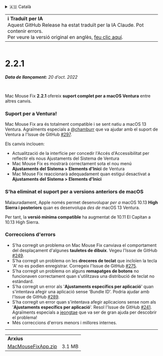 <details>
<summary>🇦🇩 Català</summary>

[🇬🇧 English (GitHub)](https://github.com/noah-nuebling/mac-mouse-fix/releases/tag/2.2.1)\
**🇦🇩 Català**\
[🇩🇪 Deutsch](https://redirect.macmousefix.com/?target=mmf-release&tag=2.2.1&locale=de)\
[🇪🇸 Español](https://redirect.macmousefix.com/?target=mmf-release&tag=2.2.1&locale=es)\
[🇫🇷 Français](https://redirect.macmousefix.com/?target=mmf-release&tag=2.2.1&locale=fr)\
[🇮🇩 Indonesia](https://redirect.macmousefix.com/?target=mmf-release&tag=2.2.1&locale=id)\
[🇮🇹 Italiano](https://redirect.macmousefix.com/?target=mmf-release&tag=2.2.1&locale=it)\
[🇭🇺 Magyar](https://redirect.macmousefix.com/?target=mmf-release&tag=2.2.1&locale=hu)\
[🇳🇱 Nederlands](https://redirect.macmousefix.com/?target=mmf-release&tag=2.2.1&locale=nl)\
[🇵🇱 Polski](https://redirect.macmousefix.com/?target=mmf-release&tag=2.2.1&locale=pl)\
[🇧🇷 Português (Brasil)](https://redirect.macmousefix.com/?target=mmf-release&tag=2.2.1&locale=pt-BR)\
[🇵🇹 Português (Portugal)](https://redirect.macmousefix.com/?target=mmf-release&tag=2.2.1&locale=pt-PT)\
[🇷🇴 Română](https://redirect.macmousefix.com/?target=mmf-release&tag=2.2.1&locale=ro)\
[🇸🇪 Svenska](https://redirect.macmousefix.com/?target=mmf-release&tag=2.2.1&locale=sv)\
[🇻🇳 Tiếng Việt](https://redirect.macmousefix.com/?target=mmf-release&tag=2.2.1&locale=vi)\
[🇹🇷 Türkçe](https://redirect.macmousefix.com/?target=mmf-release&tag=2.2.1&locale=tr)\
[🇨🇿 Čeština](https://redirect.macmousefix.com/?target=mmf-release&tag=2.2.1&locale=cs)\
[🇬🇷 Ελληνικά](https://redirect.macmousefix.com/?target=mmf-release&tag=2.2.1&locale=el)\
[🇷🇺 Русский](https://redirect.macmousefix.com/?target=mmf-release&tag=2.2.1&locale=ru)\
[🇺🇦 Українська](https://redirect.macmousefix.com/?target=mmf-release&tag=2.2.1&locale=uk)\
[🇮🇱 עברית](https://redirect.macmousefix.com/?target=mmf-release&tag=2.2.1&locale=he)\
[🇸🇦 العربية](https://redirect.macmousefix.com/?target=mmf-release&tag=2.2.1&locale=ar)\
[🇮🇳 हिन्दी](https://redirect.macmousefix.com/?target=mmf-release&tag=2.2.1&locale=hi)\
[🇹🇭 ไทย](https://redirect.macmousefix.com/?target=mmf-release&tag=2.2.1&locale=th)\
[🇨🇳 中文 (简体)](https://redirect.macmousefix.com/?target=mmf-release&tag=2.2.1&locale=zh-Hans)\
[🇨🇳 中文 (繁體)](https://redirect.macmousefix.com/?target=mmf-release&tag=2.2.1&locale=zh-Hant)\
[🇭🇰 中文（香港)](https://redirect.macmousefix.com/?target=mmf-release&tag=2.2.1&locale=zh-HK)\
[🇯🇵 日本語](https://redirect.macmousefix.com/?target=mmf-release&tag=2.2.1&locale=ja)\
[🇰🇷 한국어](https://redirect.macmousefix.com/?target=mmf-release&tag=2.2.1&locale=ko)\
[Help translate Mac Mouse Fix to different languages!](https://github.com/noah-nuebling/mac-mouse-fix/discussions/731)
</details>
<table align=><td>
<b>ℹ️ Traduït per IA</b><br>
Aquest GitHub Release ha estat traduït per la IA Claude. Pot contenir errors.<br>
Per veure la versió original en anglès, <a href="https://github.com/noah-nuebling/mac-mouse-fix/releases/tag/2.2.1">feu clic aquí</a>.
</td></table>

<table></table>

# 2.2.1
***Data de llançament:** 20 d’oct. 2022*

<br>

Mac Mouse Fix **2.2.1** ofereix **suport complet per a macOS Ventura** entre altres canvis.

### Suport per a Ventura!
Mac Mouse Fix ara és totalment compatible i se sent natiu a macOS 13 Ventura.
Agraïments especials a [@chamburr](https://github.com/chamburr) que va ajudar amb el suport de Ventura a l'Issue de GitHub [#297](https://github.com/noah-nuebling/mac-mouse-fix/issues/297).

Els canvis inclouen:

- Actualització de la interfície per concedir l'Accés d'Accessibilitat per reflectir els nous Ajustaments del Sistema de Ventura
- Mac Mouse Fix es mostrarà correctament sota el nou menú **Ajustaments del Sistema > Elements d'Inici** de Ventura
- Mac Mouse Fix reaccionarà adequadament quan estigui desactivat a **Ajustaments del Sistema > Elements d'Inici**

### S'ha eliminat el suport per a versions anteriors de macOS

Malauradament, Apple només permet desenvolupar _per a_ macOS 10.13 **High Sierra i posteriors** quan es desenvolupa _des de_ macOS 13 Ventura.

Per tant, la **versió mínima compatible** ha augmentat de 10.11 El Capitan a 10.13 High Sierra.

### Correccions d'errors

- S'ha corregit un problema on Mac Mouse Fix canviava el comportament del desplaçament d'algunes **tauletes de dibuix**. Vegeu l'Issue de GitHub [#249](https://github.com/noah-nuebling/mac-mouse-fix/issues/249).
- S'ha corregit un problema on les **dreceres de teclat** que incloïen la tecla 'A' no es podien enregistrar. Corregeix l'Issue de GitHub [#275](https://github.com/noah-nuebling/mac-mouse-fix/issues/275).
- S'ha corregit un problema on alguns **remapatges de botons** no funcionaven correctament quan s'utilitzava una distribució de teclat no estàndard.
- S'ha corregit un error als '**Ajustaments específics per aplicació**' quan s'intentava afegir una aplicació sense 'Bundle ID'. Podria ajudar amb l'Issue de GitHub [#289](https://github.com/noah-nuebling/mac-mouse-fix/issues/289).
- S'ha corregit un error quan s'intentava afegir aplicacions sense nom als '**Ajustaments específics per aplicació**'. Resol l'Issue de GitHub [#241](https://github.com/noah-nuebling/mac-mouse-fix/issues/241). Agraïments especials a [jeongtae](https://github.com/jeongtae) que va ser de gran ajuda per descobrir el problema!
- Més correccions d'errors menors i millores internes.

---

<table align="start">
<tr>
    <td colspan=2>
        <b>Arxius</b>
    </td>
</tr>
<tr>
    <td><a href="https://github.com/noah-nuebling/mac-mouse-fix/releases/download/2.2.1/MacMouseFixApp.zip">MacMouseFixApp.zip</a></td>
    <td>3.1 MB</td>
</tr>
</table>